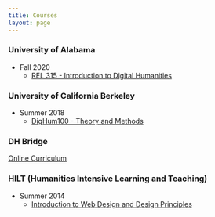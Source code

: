 ```yaml
---
title: Courses
layout: page
---
```


### University of Alabama

- Fall 2020 
    - [REL 315 - Introduction to Digital Humanities](https://religion.ua.edu/courses/rel-315-001-digital-humanities-in-rel-2/)

### University of California Berkeley

- Summer 2018 
    - [DigHum100 - Theory and Methods](https://classes.berkeley.edu/content/2018-summer-dighum-100-001-sem-001)

### DH Bridge

[Online Curriculum](http://curriculum.dhbridge.org/)

### HILT (Humanities Intensive Learning and Teaching)

- Summer 2014 
    - [Introduction to Web Design and Design Principles](http://dhtraining.org/hilt/course/introduction-to-web-development-design-and-principles/)
